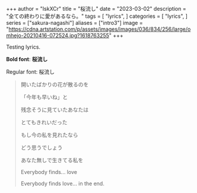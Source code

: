 +++
author = "IskXCr"
title = "桜流し"
date = "2023-03-02"
description = "全ての終わりに愛があるなら。"
tags = [
    "lyrics",
]
categories = [
    "lyrics",
]
series = ["sakura-nagashi"]
aliases = ["intro3"]
image = "https://cdna.artstation.com/p/assets/images/images/036/834/256/large/omhejo-20210416-072524.jpg?1618763255"
+++

Testing lyrics.
<!--more-->

**Bold font**: **桜流し**

Regular font: 桜流し

> 開いたばかりの花が散るのを
>
> 「今年も早いね」と
>
> 残念そうに見ていたあなたは
>
> とてもきれいだった
>
> もし今の私を見れたなら
>
> どう思うでしょう
>
> あなた無しで生きてる私を
>
> Everybody finds... love
>
> Everybody finds love... in the end.
